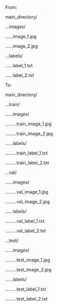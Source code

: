 From:

main_directory/

...images/

......image_1.jpg

......image_2.jpg

...labels/

......label_1.txt

......label_2.txt

To:

main_directory/

...train/

......images/

.........train_image_1.jpg

.........train_image_2.jpg

......labels/

.........train_label_1.txt

.........train_label_2.txt

...val/

......images/

.........val_image_1.jpg

.........val_image_2.jpg

......labels/

.........val_label_1.txt

.........val_label_2.txt

...test/

......images/

.........test_image_1.jpg

.........test_image_2.jpg

......labels/

.........test_label_1.txt

.........test_label_2.txt
